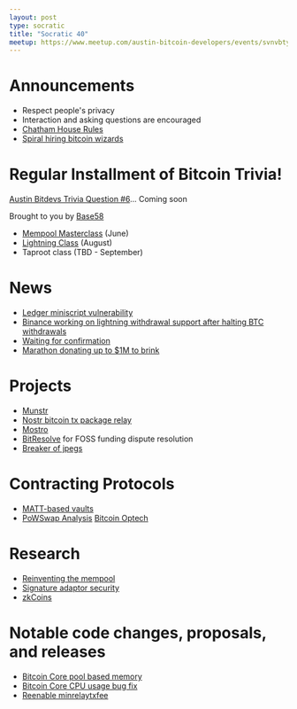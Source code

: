 ```yaml
---
layout: post
type: socratic
title: "Socratic 40"
meetup: https://www.meetup.com/austin-bitcoin-developers/events/svnvbtyfchbxb/
---
```


# Announcements

- Respect people's privacy
- Interaction and asking questions are encouraged
- [Chatham House Rules](https://www.chathamhouse.org/about-us/chatham-house-rule)
- [Spiral hiring bitcoin wizards](https://lists.linuxfoundation.org/pipermail/bitcoin-dev/2023-April/021589.html)


# Regular Installment of Bitcoin Trivia!
[Austin Bitdevs Trivia Question #6]()... Coming soon

Brought to you by [Base58](https://www.base58.school/)
- [Mempool Masterclass](https://base58.school/classes/mempool-masterclass) (June)
- [Lightning Class](https://base58.school/classes/lightning-bolts) (August)
- Taproot class (TBD - September)

# News

- [Ledger miniscript vulnerability](https://wizardsardine.com/blog/ledger-vulnerability-disclosure/)
- [Binance working on lightning withdrawal support after halting BTC withdrawals](https://twitter.com/binance/status/1655419624962527233?s=20)
- [Waiting for confirmation](https://bitcoinops.org/en/newsletters/2023/05/17/#waiting-for-confirmation-1-why-do-we-have-a-mempool)
- [Marathon donating up to $1M to brink](https://www.nobsbitcoin.com/brink-marathon-partnership/)

# Projects

- [Munstr](https://github.com/0xBEEFCAF3/munstr)
- [Nostr bitcoin tx package relay](https://twitter.com/joostjgr/status/1658487013237211155?s=12)
- [Mostro](https://github.com/MostroP2P/mostro)
- [BitResolve](https://github.com/BitResolve/Bounty-Adjudication-System) for FOSS funding dispute resolution
- [Breaker of jpegs](https://github.com/supertestnet/breaker-of-jpegs)

# Contracting Protocols

- [MATT-based vaults](https://lists.linuxfoundation.org/pipermail/bitcoin-dev/2023-April/021588.html)
- [PoWSwap Analysis](https://lists.linuxfoundation.org/pipermail/bitcoin-dev/2023-May/021605.html) [Bitcoin Optech](https://bitcoinops.org/en/newsletters/2023/05/10/#paper-about-powswap-protocol)

# Research

- [Reinventing the mempool](https://github.com/bitcoin/bitcoin/issues/27677)
- [Signature adaptor security](https://lists.linuxfoundation.org/pipermail/bitcoin-dev/2023-April/021594.html)
- [zkCoins](https://gist.github.com/RobinLinus/d036511015caea5a28514259a1bab119)


# Notable code changes, proposals, and releases
- [Bitcoin Core pool based memory](https://github.com/bitcoin/bitcoin/pull/25325)
- [Bitcoin Core CPU usage bug fix](https://github.com/bitcoin/bitcoin/issues/27623)
- [Reenable minrelaytxfee](https://github.com/bitcoin/bitcoin/pull/26933)

